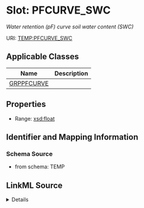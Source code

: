 # Slot: PFCURVE_SWC
_Water retention (pF) curve soil water content (SWC)_


URI: [TEMP:PFCURVE_SWC](https://example.org/TEMP/PFCURVE_SWC)



<!-- no inheritance hierarchy -->




## Applicable Classes

| Name | Description |
| --- | --- |
[GRPPFCURVE](GRPPFCURVE.md) | 






## Properties

* Range: [xsd:float](xsd:float)







## Identifier and Mapping Information







### Schema Source


* from schema: TEMP




## LinkML Source

<details>
```yaml
name: PFCURVE_SWC
description: Water retention (pF) curve soil water content (SWC)
from_schema: TEMP
rank: 1000
alias: PFCURVE_SWC
domain_of:
- GRP_PFCURVE
range: float
unit:
  symbol: '%'

```
</details>